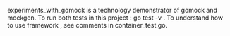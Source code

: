 experiments_with_gomock is a technology demonstrator of gomock and mockgen.
To run both tests in this project : go test -v .
To understand how to use framework , see comments in container_test.go.
